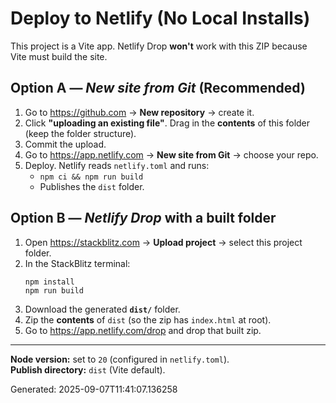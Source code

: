 # Deploy to Netlify (No Local Installs)

This project is a Vite app. Netlify Drop **won't** work with this ZIP because Vite must build the site.

## Option A — *New site from Git* (Recommended)
1. Go to https://github.com → **New repository** → create it.
2. Click **"uploading an existing file"**. Drag in the **contents** of this folder (keep the folder structure).
3. Commit the upload.
4. Go to https://app.netlify.com → **New site from Git** → choose your repo.
5. Deploy. Netlify reads `netlify.toml` and runs:
   - `npm ci && npm run build`
   - Publishes the `dist` folder.

## Option B — *Netlify Drop* with a built folder
1. Open https://stackblitz.com → **Upload project** → select this project folder.
2. In the StackBlitz terminal:
   ```
   npm install
   npm run build
   ```
3. Download the generated **`dist/`** folder.
4. Zip the **contents** of `dist` (so the zip has `index.html` at root).
5. Go to https://app.netlify.com/drop and drop that built zip.

---

**Node version:** set to `20` (configured in `netlify.toml`).  
**Publish directory:** `dist` (Vite default).

Generated: 2025-09-07T11:41:07.136258
